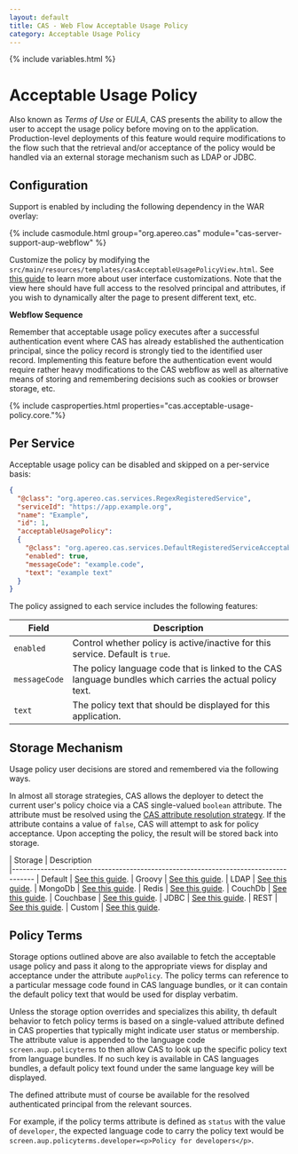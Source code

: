 ```yaml
---
layout: default
title: CAS - Web Flow Acceptable Usage Policy
category: Acceptable Usage Policy
---
```


{% include variables.html %}

# Acceptable Usage Policy

Also known as *Terms of Use* or *EULA*, CAS presents the ability to allow the 
user to accept the usage policy before moving on to the application.
Production-level deployments of this feature would require modifications to the flow such that the retrieval
and/or acceptance of the policy would be handled via an external storage mechanism such as LDAP or JDBC.

## Configuration

Support is enabled by including the following dependency in the WAR overlay:

{% include casmodule.html group="org.apereo.cas" module="cas-server-support-aup-webflow" %}

Customize the policy by modifying the `src/main/resources/templates/casAcceptableUsagePolicyView.html`. See [this guide](../ux/User-Interface-Customization.html) to learn more about user interface customizations. Note that the view here should have full access to the resolved principal and attributes, if you wish to dynamically alter the page to present different text, etc.

<div class="alert alert-info"><strong>Webflow Sequence</strong><p>Remember that acceptable usage policy executes
after a successful authentication event where CAS has already established the authentication principal, since the 
policy record is strongly tied to the identified user record. Implementing this feature before the authentication event
would require rather heavy modifications to the CAS webflow as well as alternative means of storing and remembering decisions
such as cookies or browser storage, etc.</p></div>

{% include casproperties.html properties="cas.acceptable-usage-policy.core."%}

## Per Service 

Acceptable usage policy can be disabled and skipped on a per-service basis:

```json
{
  "@class": "org.apereo.cas.services.RegexRegisteredService",
  "serviceId": "https://app.example.org",
  "name": "Example",
  "id": 1,
  "acceptableUsagePolicy":
  {
    "@class": "org.apereo.cas.services.DefaultRegisteredServiceAcceptableUsagePolicy",
    "enabled": true,
    "messageCode": "example.code",
    "text": "example text"
  }
}
```                                             

The policy assigned to each service includes the following features:

| Field              | Description
|--------------------|----------------------------------------------------------------------------------------------------------
| `enabled`          | Control whether policy is active/inactive for this service. Default is `true`.
| `messageCode`      | The policy language code that is linked to the CAS language bundles which carries the actual policy text.
| `text`             | The policy text that should be displayed for this application.

## Storage Mechanism

Usage policy user decisions are stored and remembered via the following ways. 

In almost all storage strategies, CAS allows the deployer
to detect the current user's policy choice via a CAS single-valued `boolean` attribute.
The attribute must be resolved using the [CAS attribute resolution strategy](../integration/Attribute-Resolution.html).
If the attribute contains a value of `false`, CAS will attempt to
ask for policy acceptance. Upon accepting the policy, the result will be stored back into storage.

| Storage          | Description                                         
|------------------------------------------------------------------------------------
| Default     | [See this guide](Webflow-Customization-AUP-Default.html).
| Groovy     | [See this guide](Webflow-Customization-AUP-Groovy.html).
| LDAP     | [See this guide](Webflow-Customization-AUP-LDAP.html).
| MongoDb     | [See this guide](Webflow-Customization-AUP-MongoDb.html).
| Redis     | [See this guide](Webflow-Customization-AUP-Redis.html).
| CouchDb     | [See this guide](Webflow-Customization-AUP-CouchDb.html).
| Couchbase     | [See this guide](Webflow-Customization-AUP-Couchbase.html).
| JDBC     | [See this guide](Webflow-Customization-AUP-JDBC.html).
| REST     | [See this guide](Webflow-Customization-AUP-REST.html).
| Custom     | [See this guide](Webflow-Customization-AUP-Custom.html).

## Policy Terms

Storage options outlined above are also available to fetch the acceptable usage policy
and pass it along to the appropriate views for display and acceptance under the attribute `aupPolicy`.
The policy terms can reference to a particular message code found in CAS language bundles, 
or it can contain the default policy text that would be used for display verbatim.

Unless the storage option overrides and specializes this ability, th default behavior to fetch policy terms
is based on a single-valued attribute defined in CAS properties that typically might indicate user status or membership.
The attribute value is appended to the language code `screen.aup.policyterms` to then allow CAS to look up the specific
policy text from language bundles. If no such key is available in CAS languages bundles, a default policy text
found under the same language key will be displayed. 

The defined attribute must of course be available for the resolved authenticated principal from the relevant sources.

For example, if the policy terms attribute is defined as `status` with the value of `developer`, the expected language
code to carry the policy text would be `screen.aup.policyterms.developer=<p>Policy for developers</p>`.
